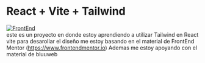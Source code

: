 # React + Vite + Tailwind
[![FrontEnd](https://skillicons.dev/icons?i=js,html,css,react,vite,tailwind)](https://skillicons.dev)
<br>
este es un proyecto en donde estoy aprendiendo a utilizar Tailwind en React vite
para desarollar el diseño me estoy basando en el material de FrontEnd Mentor (https://www.frontendmentor.io)
Ademas me estoy apoyando con el material de bluuweb
